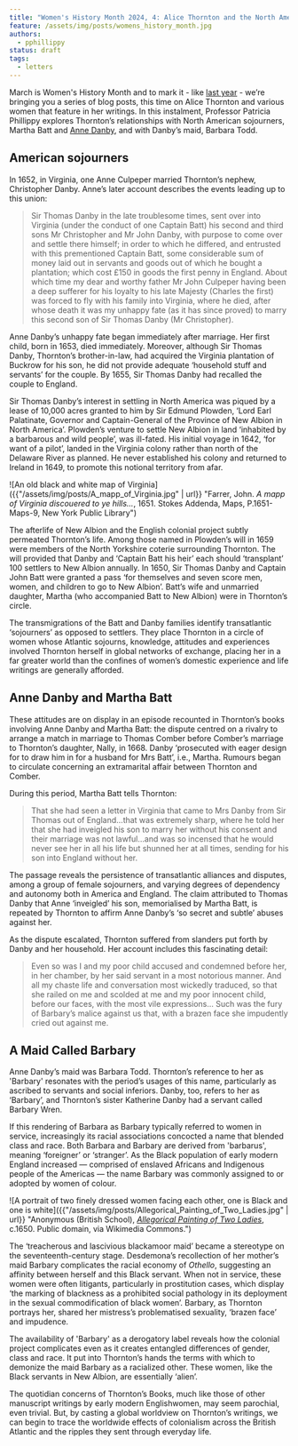 ```yaml
---
title: "Women's History Month 2024, 4: Alice Thornton and the North American connection"
feature: /assets/img/posts/womens_history_month.jpg
authors:
  - pphillippy
status: draft
tags:
  - letters
---
```


March is Women's History Month and to mark it - like [last year](https://thornton.kdl.kcl.ac.uk/posts/blog/2023-03-30-WHM-amussen-thornton/) - we’re bringing you a series of blog posts, this time on Alice Thornton and various women that feature in her writings. In this instalment, Professor Patricia Phillippy explores Thornton’s relationships with North American sojourners, Martha Batt and [Anne Danby](https://thornton.kdl.kcl.ac.uk/posts/blog/2024-03-14-thornton-and-danby/), and with Danby’s maid, Barbara Todd. 

## American sojourners

In 1652, in Virginia, one Anne Culpeper married Thornton’s nephew, Christopher Danby. Anne’s later account describes the events leading up to this union: 

> Sir Thomas Danby in the late troublesome times, sent over into Virginia (under the conduct of one Captain Batt) his second and third sons Mr Christopher and Mr John Danby, with purpose to come over and settle there himself; in order to which he differed, and entrusted with this prementioned Captain Batt, some considerable sum of money laid out in servants and goods out of which he bought a plantation; which cost £150 in goods the first penny in England. About which time my dear and worthy father Mr John Culpeper having been a deep sufferer for his loyalty to his late Majesty (Charles the first) was forced to fly with his family into Virginia, where he died, after whose death it was my unhappy fate (as it has since proved) to marry this second son of Sir Thomas Danby (Mr Christopher). 


Anne Danby’s unhappy fate began immediately after marriage. Her first child, born in 1653, died immediately. Moreover, although Sir Thomas Danby, Thornton’s brother-in-law, had acquired the Virginia plantation of Buckrow for his son, he did not provide adequate ‘household stuff and servants’ for the couple. By 1655, Sir Thomas Danby had recalled the couple to England.

Sir Thomas Danby’s interest in settling in North America was piqued by a lease of 10,000 acres granted to him by Sir Edmund Plowden, ‘Lord Earl Palatinate, Governor and Captain-General of the Province of New Albion in North America’.  Plowden’s venture to settle New Albion in land ‘inhabited by a barbarous and wild people’,  was ill-fated. His initial voyage in 1642, ‘for want of a pilot’, landed in the Virginia colony rather than north of the Delaware River as planned.   He never established his colony and returned to Ireland in 1649, to promote this notional territory from afar.

![An old black and white map of Virginia]({{"/assets/img/posts/A_mapp_of_Virginia.jpg" | url}} "Farrer, John. *A mapp of Virginia discouered to ye hills...*, 1651. Stokes Addenda, Maps, P.1651-Maps-9, New York Public Library")

The afterlife of New Albion and the English colonial project subtly permeated  Thornton’s life. Among those named in Plowden’s will in 1659 were members of the North Yorkshire coterie surrounding Thornton. The will provided that Danby and ‘Captain Batt his heir’ each should ‘transplant’ 100 settlers to New Albion annually. In 1650, Sir Thomas Danby and Captain John Batt were granted a pass ‘for themselves and seven score men, women, and children to go to New Albion’.  Batt’s wife and unmarried daughter, Martha (who accompanied Batt to New Albion) were in Thornton’s circle. 

The transmigrations of the Batt and Danby families identify transatlantic ‘sojourners’ as opposed to settlers. They place Thornton in a circle of women whose Atlantic sojourns, knowledge, attitudes and experiences involved Thornton herself in global networks of exchange, placing her in a far greater world than the confines of women’s domestic experience and life writings are generally afforded. 

## Anne Danby and Martha Batt

These attitudes are on display in an episode recounted in Thornton’s books involving Anne Danby and Martha Batt: the dispute centred on a rivalry to arrange a match in marriage to Thomas Comber before Comber’s marriage to Thornton’s daughter, Nally, in 1668. Danby ‘prosecuted with eager design for to draw him in for a husband for Mrs Batt’, i.e., Martha. Rumours began to circulate concerning an extramarital affair between Thornton and Comber. 

During this period, Martha Batt tells Thornton:

> That she had seen a letter in Virginia that came to Mrs Danby from Sir Thomas out of England…that was extremely sharp, where he told her that she had inveigled his son to marry her without his consent and their marriage was not lawful…and was so incensed that he would never see her in all his life but shunned her at all times, sending for his son into England without her.

The passage reveals the persistence of transatlantic alliances and disputes, among a group of female sojourners, and varying degrees of dependency and autonomy both in America and England. The claim attributed to Thomas Danby that Anne ‘inveigled’ his son, memorialised by Martha Batt, is repeated by Thornton to affirm Anne Danby’s ‘so secret and subtle’ abuses against her.

As the dispute escalated, Thornton suffered from slanders put forth by Danby and her household. Her account includes this fascinating detail:  

> Even so was I and my poor child accused and condemned before her, in her chamber, by her said servant in a most notorious manner. And all my chaste life and conversation most wickedly traduced, so that she railed on me and scolded at me and my poor innocent child, before our faces, with the most vile expressions... Such was the fury of Barbary’s malice against us that, with a brazen face she impudently cried out against me.

## A Maid Called Barbary

Anne Danby’s maid was Barbara Todd. Thornton’s reference to her as 'Barbary' resonates with the period’s usages of this name, particularly as ascribed to servants and social inferiors. Danby, too, refers to her as ‘Barbary’,  and Thornton’s sister Katherine Danby had a servant called Barbary Wren.  

If this rendering of Barbara as Barbary typically referred to women in service, increasingly its racial associations concocted a name that blended class and race. Both Barbara and Barbary are derived from 'barbarus', meaning ‘foreigner’ or ‘stranger’. As the Black population of early modern England increased — comprised of enslaved Africans and Indigenous people of the Americas — the name Barbary was commonly assigned to or adopted by women of colour. 

![A portrait of two finely dressed women facing each other, one is Black and one is white]({{"/assets/img/posts/Allegorical_Painting_of_Two_Ladies.jpg" | url}} "Anonymous (British School), [*Allegorical Painting of Two Ladies*](https://www.apollo-magazine.com/allegorical-painting-two-ladies-compton-verney-beauty-patches/), c.1650. Public domain, via Wikimedia Commons.")

The ‘treacherous and lascivious blackamoor maid’ became a stereotype on the seventeenth-century stage. Desdemona’s recollection of her mother’s maid Barbary complicates the racial economy of *Othello*, suggesting an affinity between herself and this Black servant. When not in service, these women were often litigants, particularly in prostitution cases, which display ‘the marking of blackness as a prohibited social pathology in its deployment in the sexual commodification of black women’. Barbary, as Thornton portrays her, shared her mistress’s problematised sexuality, ‘brazen face’ and impudence.

The availability of 'Barbary' as a derogatory label reveals how the colonial project complicates even as it creates entangled differences of gender, class and race. It put into Thornton’s hands the terms with which to demonize the maid Barbary as a racialized other. These women, like the Black servants in New Albion, are essentially ‘alien’. 

The quotidian concerns of Thornton’s Books, much like those of other manuscript writings by early modern Englishwomen, may seem parochial, even trivial. But, by casting a global worldview on Thornton’s writings, we can begin to trace the worldwide effects of colonialism across the British Atlantic and the ripples they sent through everyday life.




